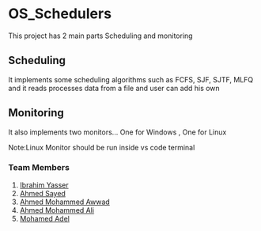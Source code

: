 # OS_Schedulers
This project has 2 main parts 
Scheduling and monitoring
## Scheduling
It implements some scheduling algorithms such as FCFS, SJF, SJTF, MLFQ
and it reads processes data from a file and user can add his own

## Monitoring
It also implements two monitors...
One for Windows , One for Linux

Note:Linux Monitor should be run inside vs code terminal



### Team Members

1. [Ibrahim Yasser](https://github.com/ibrahemyasser)
2. [Ahmed Sayed](https://github.com/ahmed1958)
3. [Ahmed Mohammed Awwad](https://github.com/Ahmed-Awwad99)
4. [Ahmed Mohammed Ali](https://github.com/ahmedmalii)
5. [Mohamed Adel](https://github.com/d01a)

